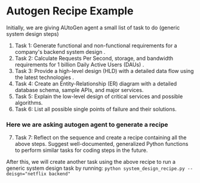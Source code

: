 # Autogen Recipe Example

 Initially, we are giving AUtoGen agent a small list of task to do (generic system design steps)

1. Task 1: Generate functional and non-functional requirements for a company's backend system design .
2. Task 2: Calculate Requests Per Second, storage, and bandwidth requirements for 1 billion Daily Active Users (DAUs) .
3. Task 3: Provide a high-level design (HLD) with a detailed data flow using the latest technologies .
4. Task 4: Create an Entity-Relationship (ER) diagram with a detailed database schema, sample APIs, and major services.
5. Task 5: Explain the low-level design of critical services and possible algorithms.
6. Task 6: List all possible single points of failure and their solutions.

### Here we are asking autogen agent to generate a recipe
7. Task 7: Reflect on the sequence and create a recipe containing all the above steps. Suggest well-documented, generalized Python functions to perform similar tasks for coding steps in the future.


After this, we will create another task using the above recipe to run a generic system design task by running: `python system_design_recipe.py --deisgn="netflix backend"`
